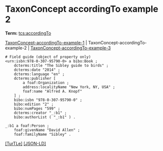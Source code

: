# TaxonConcept accordingTo example 2


**Term:** [tcs:accordingTo](../terms/#tcs_accordingto)

[TaxonConcept-accordingTo-example-1](./TaxonConcept-accordingTo-example-1.html) | TaxonConcept-accordingTo-example-2 | [TaxonConcept-accordingTo-example-3](./TaxonConcept-accordingTo-example-3.html)
```turtle
# Field guide (object of property only)
<urn:isbn:978-0-307-95790-0> a bibo:Book ;
    dcterms:title "The Sibley guide to birds" ;
    dcterms:date "2014" ;
    dcterms:language "en" ;
    dcterms:publisher [ 
        a foaf:Organization ;
        address:localityName "New York, NY, USA" ;
        foaf:name "Alfred A. Knopf" 
    ] ;
    bibo:isbn "978-0-307-95790-0" ;
    bibo:edition "2" ;
    bibo:numPages "599" ;
    dcterms:creator "_:b1" ;
    bibo:authorList ( "_:b1" ) .

_:b1 a foaf:Person ;
    foaf:givenName "David Allen" ;
    foaf:familyName "Sibley" .
```

[&#91;TurTLe&#93;](https://github.com/tdwg/tcs2/blob/master/examples/TaxonConcept-accordingTo-example-2.ttl)&nbsp;[&#91;JSON-LD&#93;](https://github.com/tdwg/tcs2/blob/master/examples/TaxonConcept-accordingTo-example-2.jsonld)

